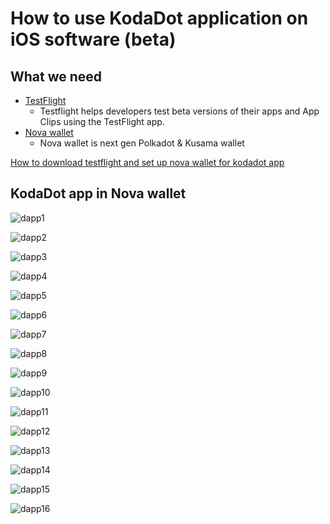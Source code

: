 # How to use KodaDot application on iOS software (beta)

## What we need

- [TestFlight](https://testflight.apple.com/) 
    - Testflight helps developers test beta versions of their apps and App Clips using the TestFlight app.
- [Nova wallet](https://novawallet.io/) 
    - Nova wallet is next gen Polkadot & Kusama wallet

[How to download testflight and set up nova wallet for kodadot app](how-to-testflight-and-nova-setup.md)

## KodaDot app in Nova wallet


![dapp1](/novawallet-kodadot-dapp/nova_2520.png)



![dapp2](/novawallet-kodadot-dapp/nova_2521.png)



![dapp3](/novawallet-kodadot-dapp/nova_2522.png)



![dapp4](/novawallet-kodadot-dapp/nova_2523.png)



![dapp5](/novawallet-kodadot-dapp/nova_2524.png)



![dapp6](/novawallet-kodadot-dapp/nova_2525.png)



![dapp7](/novawallet-kodadot-dapp/nova_2526.png)



![dapp8](/novawallet-kodadot-dapp/nova_2527.png)



![dapp9](/novawallet-kodadot-dapp/nova_2528.png)



![dapp10](/novawallet-kodadot-dapp/nova_2529.png)



![dapp11](/novawallet-kodadot-dapp/nova_2530.png)




![dapp12](/novawallet-kodadot-dapp/nova_2531.png)



![dapp13](/novawallet-kodadot-dapp/nova_2532.png)



![dapp14](/novawallet-kodadot-dapp/nova_2533.png)



![dapp15](/novawallet-kodadot-dapp/nova_2534.png)



![dapp16](/novawallet-kodadot-dapp/nova_2535.png)






